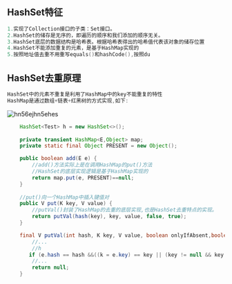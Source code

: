 ## HashSet特征

```java
1.实现了Collection接口的子类：Set接口。
2.HashSet的储存是无序的，即遍历的顺序和我们添加的顺序无关。
3.HashSet底层的数据结构是哈希表。根据哈希表得出的哈希值代表该对象的储存位置
4.HashSet不能添加重复的元素，是基于HashMap实现的
5.按照地址值去重不用重写equals()和hashCode(),按照du
```

## HashSet去重原理

```java
HashSet中的元素不重复是利用了HashMap中的key不能重复的特性
HashMap是通过数组+链表+红黑树的方式实现,如下:
```

![hn56ejhn5ehes](https://cdn.staticaly.com/gh/quinhua/pics@main/markdown/hn56ejhn5ehes.3i8fbmgr2dm0.webp)

```java
    HashSet<Test> h = new HashSet<>();
	
	private transient HashMap<E,Object> map;
	private static final Object PRESENT = new Object();

	public boolean add(E e) {
        //add()方法实际上是在调用HashMap的put()方法
        //HashSet的底层实现逻辑是基于HashMap实现的
        return map.put(e, PRESENT)==null;
    }
	
	//put()向一个HashMap中插入键值对
	public V put(K key, V value) {
        //putVal()封装了HashMap的去重的底层实现,也是HashSet去重特点的实现。
        return putVal(hash(key), key, value, false, true);
    }

	final V putVal(int hash, K key, V value, boolean onlyIfAbsent,boolean evict) {
       	//...
        //h
       if (e.hash == hash &&((k = e.key) == key || (key != null && key.equals(k))))
		//...
        return null;
    }
```

